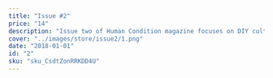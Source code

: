 ```yaml
---
title: "Issue #2"
price: "14"
description: "Issue two of Human Condition magazine focuses on DIY culture in the modern context of Seattle art, and features local artists such as Aiyana Inatsu, Shu Jones, Keeley Michael, Avi Loud, and Naked Giants."
cover: "../images/store/issue2/1.png"
date: "2018-01-01"
id: "2"
sku: "sku_CsdtZonRRKDD4U"
---
```

